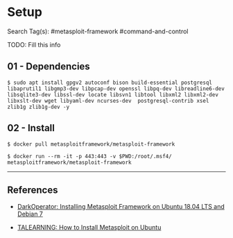 # Setup

Search Tag(s): #metasploit-framework #command-and-control

TODO: Fill this info

## 01 - Dependencies

```
$ sudo apt install gpgv2 autoconf bison build-essential postgresql libaprutil1 libgmp3-dev libpcap-dev openssl libpq-dev libreadline6-dev libsqlite3-dev libssl-dev locate libsvn1 libtool libxml2 libxml2-dev libxslt-dev wget libyaml-dev ncurses-dev  postgresql-contrib xsel zlib1g zlib1g-dev -y
```

## 02 - Install

```
$ docker pull metasploitframework/metasploit-framework

$ docker run --rm -it -p 443:443 -v $PWD:/root/.msf4/ metasploitframework/metasploit-framework
```

---
## References

- [DarkOperator: Installing Metasploit Framework on Ubuntu 18.04 LTS and Debian 7](https://www.darkoperator.com/installing-metasploit-in-ubunt)

- [TALEARNING: How to Install Metasploit on Ubuntu](https://adamtheautomator.com/install-metasploit-on-ubuntu/)